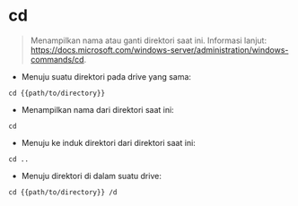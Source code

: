 # cd

> Menampilkan nama atau ganti direktori saat ini.
> Informasi lanjut: <https://docs.microsoft.com/windows-server/administration/windows-commands/cd>.

- Menuju suatu direktori pada drive yang sama:

`cd {{path/to/directory}}`

- Menampilkan nama dari direktori saat ini:

`cd`

- Menuju ke induk direktori dari direktori saat ini:

`cd ..`

- Menuju direktori di dalam suatu drive:

`cd {{path/to/directory}} /d`
